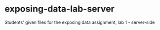 # exposing-data-lab-server
Students' given files for the exposing data assignment, lab 1 - server-side
